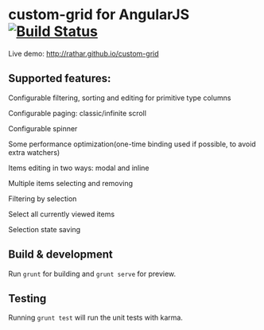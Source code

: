 # custom-grid for AngularJS [![Build Status](https://travis-ci.org/RathaR/custom-grid.svg?branch=master)](https://travis-ci.org/RathaR/custom-grid)

Live demo: http://rathar.github.io/custom-grid

## Supported features:

  Configurable filtering, sorting and editing for primitive type columns

  Configurable paging: classic/infinite scroll

  Configurable spinner

  Some performance optimization(one-time binding used if possible, to avoid extra watchers)

  Items editing in two ways: modal and inline

  Multiple items selecting and removing

  Filtering by selection

  Select all currently viewed items

  Selection state saving

## Build & development

Run `grunt` for building and `grunt serve` for preview.

## Testing

Running `grunt test` will run the unit tests with karma.
